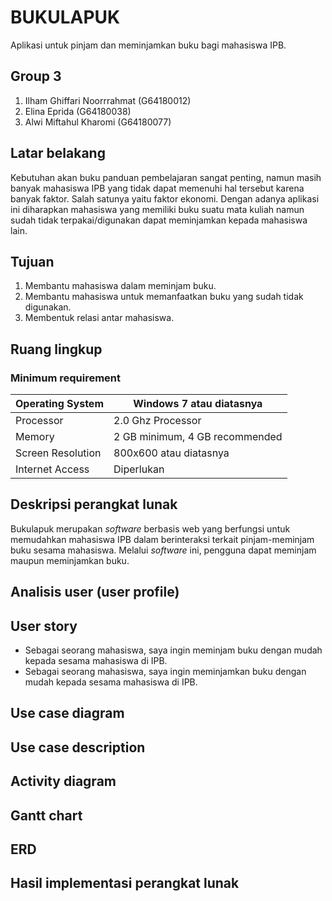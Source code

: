 # BUKULAPUK

Aplikasi untuk pinjam dan meminjamkan buku bagi mahasiswa IPB.

## Group 3

1. Ilham Ghiffari Noorrrahmat (G64180012)
2. Elina Eprida (G64180038)
3. Alwi Miftahul Kharomi (G64180077)

## Latar belakang

Kebutuhan akan buku panduan pembelajaran sangat penting, namun masih banyak mahasiswa IPB yang tidak dapat memenuhi hal tersebut karena banyak faktor. Salah satunya yaitu faktor ekonomi. Dengan adanya aplikasi ini diharapkan mahasiswa yang memiliki buku suatu mata kuliah namun sudah tidak terpakai/digunakan dapat meminjamkan kepada mahasiswa lain. 

## Tujuan

1. Membantu mahasiswa dalam meminjam buku.
2. Membantu mahasiswa untuk memanfaatkan buku yang sudah tidak digunakan.
3. Membentuk relasi antar mahasiswa.

## Ruang lingkup
### Minimum requirement
| Operating System | Windows 7 atau diatasnya |
|--|--|
|Processor|2.0 Ghz Processor|
|Memory|2 GB minimum, 4 GB recommended|
|Screen Resolution|800x600 atau diatasnya|
|Internet Access|Diperlukan|

## Deskripsi perangkat lunak
Bukulapuk merupakan *software* berbasis web yang berfungsi untuk memudahkan mahasiswa IPB dalam berinteraksi terkait pinjam-meminjam buku sesama mahasiswa. Melalui *software* ini, pengguna dapat meminjam maupun meminjamkan buku. 

## Analisis user (user profile)

## User story 
* Sebagai seorang mahasiswa, saya ingin meminjam buku dengan mudah kepada sesama mahasiswa di IPB.
* Sebagai seorang mahasiswa, saya ingin meminjamkan buku dengan mudah kepada sesama mahasiswa di IPB.
## Use case diagram

## Use case description 

## Activity diagram

## Gantt chart

## ERD

## Hasil implementasi perangkat lunak
